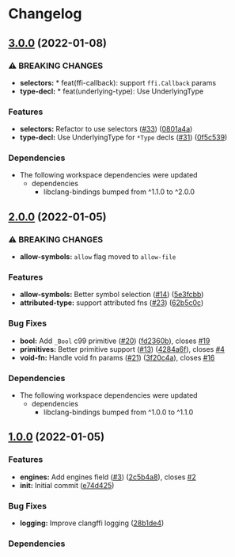 # Changelog

## [3.0.0](https://github.com/RainwayApp/node-clangffi/compare/clangffi-v2.0.0...clangffi-v3.0.0) (2022-01-08)


### ⚠ BREAKING CHANGES

* **selectors:** * feat(ffi-callback): support `ffi.Callback` params
* **type-decl:** * feat(underlying-type): Use UnderlyingType

### Features

* **selectors:** Refactor to use selectors ([#33](https://github.com/RainwayApp/node-clangffi/issues/33)) ([0801a4a](https://github.com/RainwayApp/node-clangffi/commit/0801a4a500e55af49ab68697ab7e81bb93df86a0))
* **type-decl:** Use UnderlyingType for `*Type` decls ([#31](https://github.com/RainwayApp/node-clangffi/issues/31)) ([0f5c539](https://github.com/RainwayApp/node-clangffi/commit/0f5c5398023d168c55628c813bbe76a78a1c52bf))


### Dependencies

* The following workspace dependencies were updated
  * dependencies
    * libclang-bindings bumped from ^1.1.0 to ^2.0.0

## [2.0.0](https://github.com/RainwayApp/node-clangffi/compare/clangffi-v1.0.0...clangffi-v2.0.0) (2022-01-05)


### ⚠ BREAKING CHANGES

* **allow-symbols:** `allow` flag moved to `allow-file`

### Features

* **allow-symbols:** Better symbol selection ([#14](https://github.com/RainwayApp/node-clangffi/issues/14)) ([5e3fcbb](https://github.com/RainwayApp/node-clangffi/commit/5e3fcbb2dd2eeac6e88c1bfb18f663f91719b699))
* **attributed-type:** support attributed fns ([#23](https://github.com/RainwayApp/node-clangffi/issues/23)) ([62b5c0c](https://github.com/RainwayApp/node-clangffi/commit/62b5c0cb48ee997609e3f31448aef08d8d7c999f))


### Bug Fixes

* **bool:** Add `_Bool` c99 primitive ([#20](https://github.com/RainwayApp/node-clangffi/issues/20)) ([fd2360b](https://github.com/RainwayApp/node-clangffi/commit/fd2360ba4f6cae14920a0cd3225df53e1c877cf8)), closes [#19](https://github.com/RainwayApp/node-clangffi/issues/19)
* **primitives:** Better primitive support ([#13](https://github.com/RainwayApp/node-clangffi/issues/13)) ([4284a6f](https://github.com/RainwayApp/node-clangffi/commit/4284a6fa8db4d0b5c368a6c45ef4b030a7b8bdd7)), closes [#4](https://github.com/RainwayApp/node-clangffi/issues/4)
* **void-fn:** Handle void fn params ([#21](https://github.com/RainwayApp/node-clangffi/issues/21)) ([3f20c4a](https://github.com/RainwayApp/node-clangffi/commit/3f20c4adbac294457015dc3bff280ffce990d5d9)), closes [#16](https://github.com/RainwayApp/node-clangffi/issues/16)


### Dependencies

* The following workspace dependencies were updated
  * dependencies
    * libclang-bindings bumped from ^1.0.0 to ^1.1.0

## [1.0.0](https://github.com/rainwayapp/node-clangffi/compare/clangffi-v1.0.0...clangffi-v1.0.0) (2022-01-05)


### Features

* **engines:** Add engines field ([#3](https://github.com/rainwayapp/node-clangffi/issues/3)) ([2c5b4a8](https://github.com/rainwayapp/node-clangffi/commit/2c5b4a80c0a728fcc4743aefc8537f07d5b07af1)), closes [#2](https://github.com/rainwayapp/node-clangffi/issues/2)
* **init:** Initial commit ([e74d425](https://github.com/rainwayapp/node-clangffi/commit/e74d425651050241d6460a7e35348ebd2f8932df))


### Bug Fixes

* **logging:** Improve clangffi logging ([28b1de4](https://github.com/rainwayapp/node-clangffi/commit/28b1de410d9fa799fa6c4894bc355bb947ddd276))


### Dependencies
